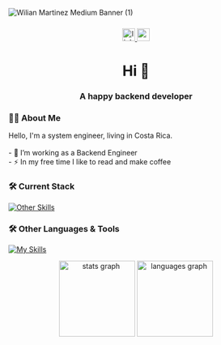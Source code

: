 ![Wilian Martinez Medium Banner (1)](https://github.com/wmartzh/wmartzh/assets/26823527/d9ec021b-9897-43a1-b29c-9f8ba0f349ce)
###

<div align="center">
  <a href="https://www.linkedin.com/in/wmartzh/" target="_blank">
    <img src="https://img.shields.io/static/v1?message=LinkedIn&logo=linkedin&label=&color=0077B5&logoColor=white&labelColor=&style=for-the-badge" height="25" alt="linkedin logo"  />
  </a>
  <a href="mailto:wmartzh@gmail.com" target="_blank">
    <img src="https://img.shields.io/static/v1?message=Gmail&logo=gmail&label=&color=D14836&logoColor=white&labelColor=&style=for-the-badge" height="25" alt="gmail logo"  />
  </a>
</div>

<h1 align="center">Hi 👋</h1>
<h3 align="center">A happy backend developer</h3>


<h3 align="left">👩‍💻  About Me</h3>


<p align="left">Hello, I'm a system engineer, living in Costa Rica.<br><br>- 🔭 I’m working as a Backend Engineer<br>- ⚡ In my free time I like to read and make coffee</p>



<h3 align="left">🛠 Current Stack</h3>


[![Other Skills](https://skillicons.dev/icons?i=nodejs,javascript,typescript,nestjs,express,mongo,elasticsearch,redis,gcp,docker,github,git,bash,vscode,obsidian&theme=dark)](https://skillicons.dev)


<h3 align="left">🛠 Other Languages & Tools</h3>

[![My Skills](https://skillicons.dev/icons?i=python,django,flask,fastapi,svelte,vuejs,html,htmx,alpinejs,mysql,postgresql,laravel,php,prisma,deno,bun,gql,githubactions,tailwind&theme=dark)](https://skillicons.dev)


<div align="center">
  <img src="https://github-readme-stats.vercel.app/api?username=wmartzh&hide_title=true&hide_rank=true&show_icons=true&include_all_commits=true&count_private=true&disable_animations=false&theme=dracula&locale=en&hide_border=false&order=1" height="150" alt="stats graph"  />
  <img src="https://github-readme-stats.vercel.app/api/top-langs?username=wmartzh&locale=en&hide_title=false&layout=compact&card_width=320&langs_count=5&theme=dracula&hide_border=false&order=2" height="150" alt="languages graph"  />
</div>

